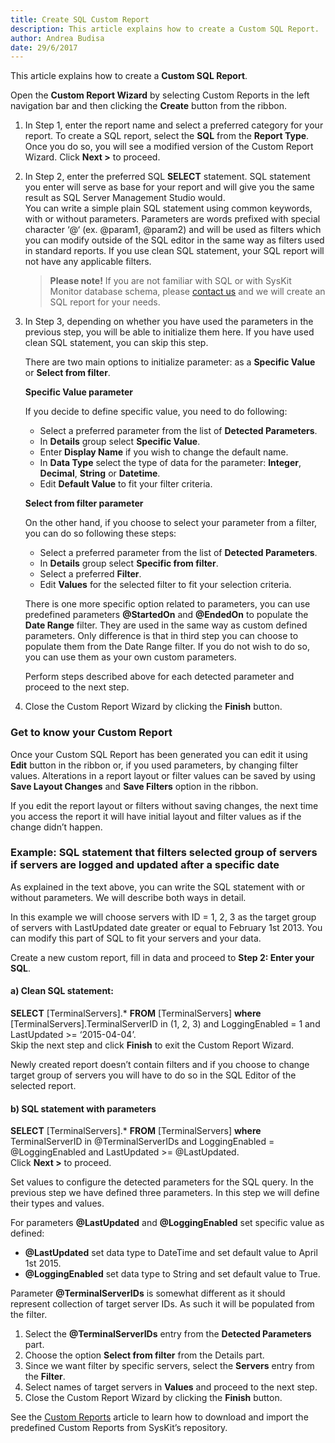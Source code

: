 ```yaml
---
title: Create SQL Custom Report
description: This article explains how to create a Custom SQL Report.
author: Andrea Budisa
date: 29/6/2017
---
```

This article explains how to create a **Custom SQL Report**.

Open the **Custom Report Wizard** by selecting Custom Reports in the left navigation bar and then clicking the **Create** button from the ribbon.

1. In Step 1, enter the report name and select a preferred category for your report. To create a SQL report, select the **SQL** from the **Report Type**. Once you do so, you will see a modified version of the Custom Report Wizard. Click **Next >** to proceed.

2. In Step 2, enter the preferred SQL **SELECT** statement. SQL statement you enter will serve as base for your report and will give you the same result as SQL Server Management Studio would.  
You can write a simple plain SQL statement using common keywords, with or without parameters. Parameters are words prefixed with special character ‘@‘ (ex. @param1, @param2) and will be used as filters which you can modify outside of the SQL editor in the same way as filters used in standard reports. If you use clean SQL statement, your SQL report will not have any applicable filters.

   > **Please note!** If you are not familiar with SQL or with SysKit Monitor database schema, please [contact us](https://www.syskit.com/contact-us) and we will create an SQL report for your needs.

3. In Step 3, depending on whether you have used the parameters in the previous step, you will be able to initialize them here. If you have used clean SQL statement, you can skip this step.

   There are two main options to initialize parameter: as a **Specific Value** or **Select from filter**.

   **Specific Value parameter**

   If you decide to define specific value, you need to do following:
   * Select a preferred parameter from the list of **Detected Parameters**.
   * In **Details** group select **Specific Value**.
   * Enter **Display Name** if you wish to change the default name.
   * In **Data Type** select the type of data for the parameter: **Integer**, **Decimal**, **String** or **Datetime**. 
   * Edit **Default Value** to fit your filter criteria.

   **Select from filter parameter**

   On the other hand, if you choose to select your parameter from a filter, you can do so following these steps:

   * Select a preferred parameter from the list of **Detected Parameters**.
   * In **Details** group select **Specific from filter**.
   * Select a preferred **Filter**.
   * Edit **Values** for the selected filter to fit your selection criteria.

   There is one more specific option related to parameters, you can use predefined parameters **@StartedOn** and **@EndedOn** to populate the **Date Range** filter. They are used in the same way as custom defined parameters. Only difference is that in third step you can choose to populate them from the Date Range filter. If you do not wish to do so, you can use them as your own custom parameters.

   Perform steps described above for each detected parameter and proceed to the next step.  
4. Close the Custom Report Wizard by clicking the **Finish** button.

### Get to know your Custom Report

Once your Custom SQL Report has been generated you can edit it using **Edit** button in the ribbon or, if you used parameters, by changing filter values. Alterations in a report layout or filter values can be saved by using **Save Layout Changes** and **Save Filters** option in the ribbon.

If you edit the report layout or filters without saving changes, the next time you access the report it will have initial layout and filter values as if the change didn’t happen.

### Example: SQL statement that filters selected group of servers if servers are logged and updated after a specific date

As explained in the text above, you can write the SQL statement with or without parameters. We will describe both ways in detail.

In this example we will choose servers with ID = 1, 2, 3 as the target group of servers with LastUpdated date greater or equal to February 1st 2013. You can modify this part of SQL to fit your servers and your data.

Create a new custom report, fill in data and proceed to **Step 2: Enter your SQL**.

#### a) Clean SQL statement:

**SELECT** [TerminalServers].* **FROM** [TerminalServers] **where** [TerminalServers].TerminalServerID in (1, 2, 3) and LoggingEnabled = 1 and LastUpdated >= ‘2015-04-04’.  
Skip the next step and click **Finish** to exit the Custom Report Wizard.

Newly created report doesn’t contain filters and if you choose to change target group of servers you will have to do so in the SQL Editor of the selected report.

#### b) SQL statement with parameters

**SELECT** [TerminalServers].* **FROM** [TerminalServers] **where** TerminalServerID in @TerminalServerIDs and LoggingEnabled = @LoggingEnabled and LastUpdated >= @LastUpdated.  
Click **Next >** to proceed. 

Set values to configure the detected parameters for the SQL query. In the previous step we have defined three parameters. In this step we will define their types and values.

For parameters **@LastUpdated** and **@LoggingEnabled** set specific value as defined:
* **@LastUpdated** set data type to DateTime and set default value to April 1st 2015.
* **@LoggingEnabled** set data type to String and set default value to True.

Parameter **@TerminalServerIDs** is somewhat different as it should represent collection of target server IDs. As such it will be populated from the filter.

1. Select the **@TerminalServerIDs** entry from the **Detected Parameters** part.
2. Choose the option **Select from filter** from the Details part.
3. Since we want filter by specific servers, select the **Servers** entry from the **Filter**.
4. Select names of target servers in **Values** and proceed to the next step.  
5. Close the Custom Report Wizard by clicking the **Finish** button.

See the [Custom Reports](#internal/get-to-know-syskit-monitor/reports/custom-reports) article to learn how to download and import the predefined Custom Reports from SysKit’s repository.